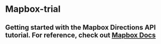 # Mapbox-trial

## Getting started with the Mapbox Directions API tutorial. For reference, check out [Mapbox Docs](https://docs.mapbox.com/help/tutorials/getting-started-directions-api/)